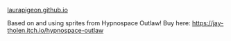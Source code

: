 [laurapigeon.github.io](https://laurapigeon.github.io)

Based on and using sprites from Hypnospace Outlaw! Buy here: https://jay-tholen.itch.io/hypnospace-outlaw
